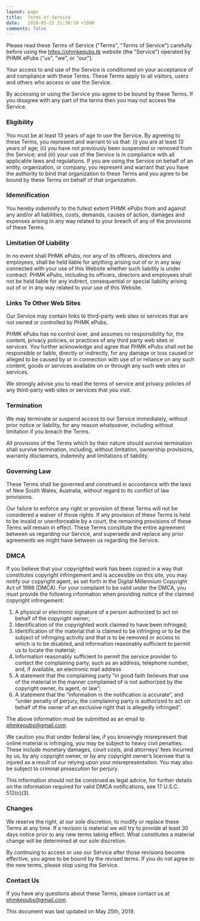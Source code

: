 ```yaml
---
layout: page
title:  Terms of Service
date:   2019-05-22 21:38:10 +1000
comments: false
---
```


Please read these Terms of Service ("Terms", "Terms of Service") carefully before using the https://phmkepubs.tk website (the "Service") operated by PHMK ePubs ("us", "we", or "our").

Your access to and use of the Service is conditioned on your acceptance of and compliance with these Terms. These Terms apply to all visitors, users and others who access or use the Service.

By accessing or using the Service you agree to be bound by these Terms. If you disagree with any part of the terms then you may not access the Service.

<h3>Eligibility</h3>

You must be at least 13 years of age to use the Service. By agreeing to these Terms, you represent and warrant to us that: (i) you are at least 13 years of age; (ii) you have not previously been suspended or removed from the Service; and (iii) your use of the Service is in compliance with all applicable laws and regulations. If you are using the Service on behalf of an entity, organization, or company, you represent and warrant that you have the authority to bind that organization to these Terms and you agree to be bound by these Terms on behalf of that organization.

<h3>Idemnification</h3>

You hereby indemnify to the fullest extent PHMK ePubs from and against any and/or all liabilities, costs, demands, causes of action, damages and expenses arising in any way related to your breach of any of the provisions of these Terms.

<h3>Limitation Of Liability</h3>

In no event shall PHMK ePubs, nor any of its officers, directors and employees, shall be held liable for anything arising out of or in any way connected with your use of this Website whether such liability is under contract. PHMK ePubs, including its officers, directors and employees shall not be held liable for any indirect, consequential or special liability arising out of or in any way related to your use of this Website.

<h3>Links To Other Web Sites</h3>

Our Service may contain links to third-party web sites or services that are not owned or controlled by PHMK ePubs.

PHMK ePubs has no control over, and assumes no responsibility for, the content, privacy policies, or practices of any third party web sites or services. You further acknowledge and agree that PHMK ePubs shall not be responsible or liable, directly or indirectly, for any damage or loss caused or alleged to be caused by or in connection with use of or reliance on any such content, goods or services available on or through any such web sites or services.

We strongly advise you to read the terms of service and privacy policies of any third-party web sites or services that you visit.

<h3>Termination</h3>

We may terminate or suspend access to our Service immediately, without prior notice or liability, for any reason whatsoever, including without limitation if you breach the Terms.

All provisions of the Terms which by their nature should survive termination shall survive termination, including, without limitation, ownership provisions, warranty disclaimers, indemnity and limitations of liability.

<h3>Governing Law</h3>

These Terms shall be governed and construed in accordance with the laws of New South Wales, Australia, without regard to its conflict of law provisions.

Our failure to enforce any right or provision of these Terms will not be considered a waiver of those rights. If any provision of these Terms is held to be invalid or unenforceable by a court, the remaining provisions of these Terms will remain in effect. These Terms constitute the entire agreement between us regarding our Service, and supersede and replace any prior agreements we might have between us regarding the Service.

<h3>DMCA</h3>

If you believe that your copyrighted work has been copied in a way that constitutes copyright infringement and is accessible on this site, you may notify our copyright agent, as set forth in the Digital Millennium Copyright Act of 1998 (DMCA). For your complaint to be valid under the DMCA, you must provide the following information when providing notice of the claimed copyright infringement:

1. A physical or electronic signature of a person authorized to act on behalf of the copyright owner;
2. Identification of the copyrighted work claimed to have been infringed;
3. Identification of the material that is claimed to be infringing or to be the subject of infringing activity and that is to be removed or access to which is to be disabled, and information reasonably sufficient to permit us to locate the material;
4. Information reasonably sufficient to permit the service provider to contact the complaining party, such as an address, telephone number, and, if available, an electronic mail address
5. A statement that the complaining party “in good faith believes that use of the material in the manner complained of is not authorized by the copyright owner, its agent, or law”;
6. A statement that the “information in the notification is accurate”, and “under penalty of perjury, the complaining party is authorized to act on behalf of the owner of an exclusive right that is allegedly infringed”.

The above information must be submitted as an email to phmkepubs@gmail.com.

We caution you that under federal law, if you knowingly misrepresent that online material is infringing, you may be subject to heavy civil penalties. These include monetary damages, court costs, and attorneys’ fees incurred by us, by any copyright owner, or by any copyright owner’s licensee that is injured as a result of our relying upon your misrepresentation. You may also be subject to criminal prosecution for perjury.

This information should not be construed as legal advice, for further details on the information required for valid DMCA notifications, see 17 U.S.C. 512(c)(3).

<h3>Changes</h3>

We reserve the right, at our sole discretion, to modify or replace these Terms at any time. If a revision is material we will try to provide at least 30 days notice prior to any new terms taking effect. What constitutes a material change will be determined at our sole discretion.

By continuing to access or use our Service after those revisions become effective, you agree to be bound by the revised terms. If you do not agree to the new terms, please stop using the Service.

<h3>Contact Us</h3>

If you have any questions about these Terms, please contact us at phmkepubs@gmail.com.

This document was last updated on May 25th, 2019.